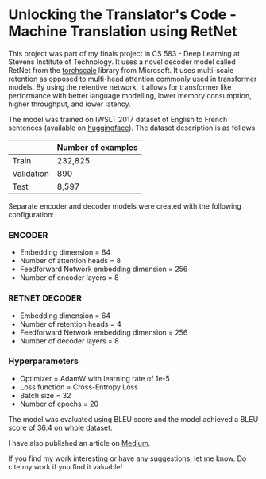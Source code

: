 # Unlocking the Translator's Code - Machine Translation using RetNet
This project was part of my finals project in CS 583 - Deep Learning at Stevens Institute of Technology. It uses a novel decoder model called RetNet from the [torchscale](https://github.com/microsoft/torchscale) library from Microsoft. It uses multi-scale retention as opposed to multi-head attention commonly used in transformer models. By using the retentive network, it allows for transformer like performance with better language modelling, lower memory consumption, higher throughput, and lower latency. 

The model was trained on IWSLT 2017 dataset of English to French sentences (available on [huggingface](https://huggingface.co/datasets/iwslt2017)). The dataset description is as follows:

| | Number of examples |
| --- | --- |
| Train | 232,825 |
| Validation | 890 |
| Test | 8,597 |

Separate encoder and decoder models were created with the following configuration:

### ENCODER
- Embedding dimension = 64
- Number of attention heads = 8
- Feedforward Network embedding dimension = 256
- Number of encoder layers = 8

### RETNET DECODER
- Embedding dimension = 64
- Number of retention heads = 4
- Feedforward Network embedding dimension = 256
- Number of decoder layers = 8

### Hyperparameters
- Optimizer = AdamW with learning rate of 1e-5
- Loss function = Cross-Entropy Loss
- Batch size = 32
- Number of epochs = 20

The model was evaluated using BLEU score and the model achieved a BLEU score of 36.4 on whole dataset.  

I have also published an article on [Medium](https://medium.com/@akshayatam/unlocking-the-translators-code-machine-translation-with-retnet-96e9b6b7d16d).

If you find my work interesting or have any suggestions, let me know. Do cite my work if you find it valuable!
